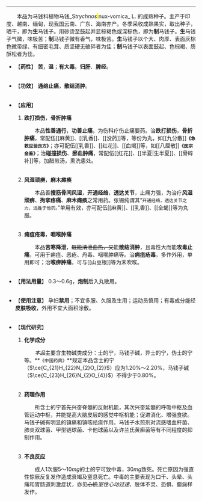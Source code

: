 ---
&emsp;&emsp;本品为马钱科植物马钱_S<dfn>*trychnos*</dfn><mark> </mark>nux-vomica_ L. 的成熟种子。主产于印度、越南、缅甸，现我国云南、广东、海南亦产。冬季采收成熟果实，取出种子，晒干，即为**生**马钱子。用砂烫至鼓起并显棕褐色或深棕色，即为**制**马钱子。**生**马钱子气微，味极苦；**制**马钱子微有香气，味极苦。**生**马钱子以个大、肉厚、表面灰棕色微带绿、有细密毛茸、质坚硬无破碎者为佳；**制**马钱子以表面鼓起、色棕褐、质酥松者为佳。

- 【**药性**】
	**苦**，**温**；**有大毒**。**归肝**、**脾经**。<br></br>

- 【**功效**】
	**通络止痛**，**散结消肿**。<br></br>

- 【**应用**】
	1. **跌打损伤**，**骨折肿痛**
		
		&emsp;&emsp;本品**性善通行**，**功善止痛**，为伤科疗伤止痛要药。治**跌打损伤**，**骨折肿痛**，常配伍[[麻黄]]、[[乳香]]、[[没药]]等，等份为丸，如[[九分散]]**`《急救应验良方》`**；亦可配伍[[乳香]]、[[红花]]、[[血竭]]等，如[[八厘散]]**`《医宗金鉴》`**；治**碰撞损伤**、**瘀血肿痛**，常配伍[[红花]]、[[半夏|生半夏]]、[[骨碎补]]等，加醋煎汤，熏洗患处。<br></br>
	
	2. **风湿顽痹**，**麻木瘫痪**
		
		&emsp;&emsp;本品善**搜筋骨间风湿**，**开通经络**，**透达关节**，止痛力强，为治疗**风湿顽痹**、**拘挛疼痛**、**麻木瘫痪**之常用药。张锡纯谓其“`开通经络，透达关节之力，远胜于他药。`”单用有效，亦可配伍[[麻黄]]、[[乳香]]、[[全蝎]]等为丸服。<br></br>
	
	3. **痈疽疮毒**，**咽喉肿痛**
		
		&emsp;&emsp;本品**苦寒降泄**，~~既能清泄血热，又~~能**散结消肿**，且毒性大而能**攻毒止痛**，可用于痈疽、恶疮、丹毒、咽喉肿痛等。治**痈疽疮毒**，多作外用，单用即可；治**喉痹肿痛**，可与[[山豆根]]等为末吹喉。<br></br>

- 【**用法用量**】
	0.3～0.6g，**炮制**后入丸散用。<br></br>

- 【**使用注意**】
	孕妇**禁用**；不宜多服<dfn>、</dfn>久服及生用；运动员慎用；有毒成分能经**皮肤吸收**，外用不宜大面积涂敷。<br></br>

- 【**现代研究**】
	1. **化学成分**
		
		&emsp;&emsp;<dfn>本品</dfn>主要含生物碱类成分：士的宁，马钱子碱，异士的宁，伪士的宁等。**`《中国药典》`**规定本品含士的宁（$\ce{C_{21}H_{22}N_{2}O_{2}}$）应为1.20%～2.20%，马钱子碱（$\ce{C_{23}H_{26}N_{2}O_{4}}$）不得少于0.80%。<br></br>
	
	2. **药理作用**
		
		&emsp;&emsp;所含士的宁首先兴奋脊髓的反射机能，其次兴奋延髓的呼吸中枢及血管运动中枢，并能提高大脑皮层的感觉中枢机能；促进消化、增强食欲。马钱子碱有明显的镇痛和镇咳祛痰作用。马钱子水煎剂对流感嗜血杆菌、肺炎双球菌、甲型链球菌、卡他球菌以及许兰氏黄癣菌等有不同程度的抑制作用。<br></br>
	
	3. **不良反应**
		
		&emsp;&emsp;成人1次服5～10$mg$的士的宁可致中毒，30$mg$致死。死亡原因为强直性惊厥反复发作造成衰竭及窒息死亡。中毒的主要表现为口干、头晕、头痛和胃肠道刺激症状<dfn>，</dfn>亦见~~心慌~~<dfn>室性心动过速</dfn>、肢体不灵、恐惧、癫痫样发作。
